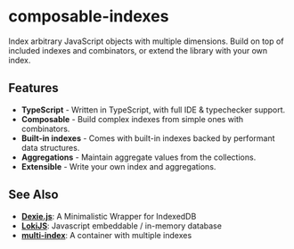 # composable-indexes

Index arbitrary JavaScript objects with multiple dimensions. Build on top of included indexes and combinators, or extend the library with your own index.

## Features

* **TypeScript** - Written in TypeScript, with full IDE & typechecker support.
* **Composable** - Build complex indexes from simple ones with combinators.
* **Built-in indexes** - Comes with built-in indexes backed by performant data structures.
* **Aggregations** - Maintain aggregate values from the collections.
* **Extensible** - Write your own index and aggregations.

## See Also

* [**Dexie.js**](https://dexie.org): A Minimalistic Wrapper for IndexedDB
* [**LokiJS**](https://github.com/techfort/LokiJS): Javascript embeddable / in-memory database
* [**multi-index**](https://github.com/arielshaqed/multi-index): A container with multiple indexes
